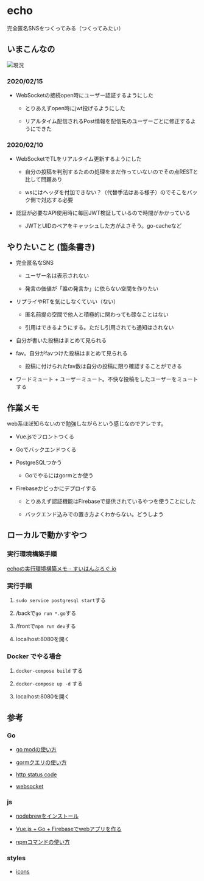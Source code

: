 # echo

完全匿名SNSをつくってみる（つくってみたい）

## いまこんなの

![現況](https://github.com/suihan74/echo/wiki/images/ss_3.png "2020/02/02")

### 2020/02/15

- WebSocketの接続open時にユーザー認証するようにした

    - とりあえずopen時にjwt投げるようにした
    
    - リアルタイム配信されるPost情報を配信先のユーザーごとに修正するようにできた

### 2020/02/10

- WebSocketでTLをリアルタイム更新するようにした

    - 自分の投稿を判別するための処理をまだ作っていないのでその点RESTと比して問題あり

    - wsにはヘッダを付加できない？（代替手法はある様子）のでそこをバック側で対応する必要
    
- 認証が必要なAPI使用時に毎回JWT検証しているので時間がかかっている

    - JWTとUIDのペアをキャッシュした方がよさそう。go-cacheなど

## やりたいこと (箇条書き)

- 完全匿名なSNS

    - ユーザー名は表示されない

    - 発言の価値が「誰の発言か」に依らない空間を作りたい

- リプライやRTを気にしなくていい（ない）

    - 匿名前提の空間で他人と積極的に関わっても碌なことはない

    - 引用はできるようにする。ただし引用されても通知はされない

- 自分が書いた投稿はまとめて見られる

- fav。自分がfavつけた投稿はまとめて見られる

    - 投稿に付けられたfav数は自分の投稿に限り確認することができる

- ワードミュート + ユーザーミュート。不快な投稿をしたユーザーをミュートする

## 作業メモ

web系ほぼ知らないので勉強しながらという感じなのでアレです。

- Vue.jsでフロントつくる

- Goでバックエンドつくる

- PostgreSQLつかう

  - Goでやるにはgormとか使う

- Firebaseかどっかにデプロイする

  - とりあえず認証機能はFirebaseで提供されているやつを使うことにした

  - バックエンド込みでの置き方よくわからない。どうしよう

## ローカルで動かすやつ

### 実行環境構築手順

[echoの実行環境構築メモ - すいはんぶろぐ.io](https://suihan74.github.io/posts/2020/02_09_00_web_dev_installation_tips/)

### 実行手順

1. `sudo service postgresql start`する

2. /backで`go run *.go`する

3. /frontで`npm run dev`する

4. localhost:8080を開く

### Docker でやる場合
1. `docker-compose build` する

2. `docker-compose up -d` する

3. localhost:8080を開く


## 参考

### Go

- [go modの使い方](https://blog.mmmcorp.co.jp/blog/2019/10/10/go-mod/)

- [gormクエリの使い方](http://gorm.io/ja_JP/docs/query.html)

- [http status code](http://golang.jp/pkg/http)

- [websocket](https://qiita.com/__init__/items/08cbc3a870178fd6fc32)

### js

- [nodebrewをインストール](https://contents.shinonomekazan.com/tips/wsl-with-node.html#node-jsのインストール)

- [Vue.js + Go + Firebaseでwebアプリを作る](https://qiita.com/po3rin/items/d3e016d01162e9d9de80)

- [npmコマンドの使い方](https://qiita.com/wifecooky/items/c3be77e54233fcfca376)

### styles

- [icons](https://freedesignresources.net/100-free-minimal-line-icons/)

